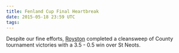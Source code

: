 ```yaml
---
title: Fenland Cup Final Heartbreak
date: 2015-05-18 23:59 UTC
tags:
---
```


Despite our fine efforts, [Royston](http://roystonchessclub.webs.com/) completed a cleansweep of County tournament victories with a 3.5 - 0.5 win over St Neots.
